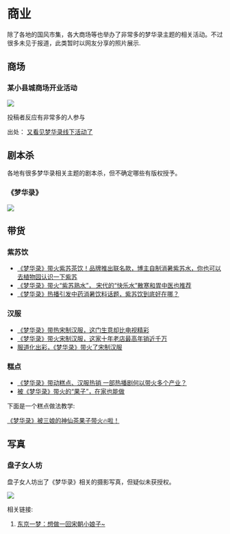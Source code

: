 # 商业

除了各地的国风市集，各大商场等也举办了非常多的梦华录主题的相关活动。不过很多未见于报道，此类暂时以网友分享的照片展示.








## 商场

### 某小县城商场开业活动

![](/image/xianxi/mall-1.webp)

投稿者反应有非常多的人参与

出处： [又看见梦华录线下活动了](https://www.douban.com/group/topic/275989287/?_i=4642384PbKEZeM,4642393Rn8heGv&dt_platform=wechat_friends&dt_dapp=1)


## 剧本杀

各地有很多梦华录相关主题的剧本杀，但不确定哪些有版权授予。

### 《梦华录》

![](/image/xianxi/jubensha.jpg)



## 带货


### 紫苏饮
* [《梦华录》带火紫苏茶饮！品牌推出联名款，博主自制消暑紫苏水，你也可以去植物园认识一下紫苏](https://j.021east.com/p/1657164687038104)
* [《梦华录》带火“紫苏熟水”， 宋代的“快乐水”散寒和胃中医也推荐](http://www.yzwb.net/zncontent/2314930.html)
* [《梦华录》热播引发中药消暑饮料话题，紫苏饮到底好在哪？](http://news.jstv.com/a/20220704/3b08631729d74593862af42b35477cad.shtml)


### 汉服

* [《梦华录》带热宋制汉服，这门生意却比电视精彩](http://m.winshang.com/news701955.html)
* [《梦华录》带火宋制汉服，这家十年老店最高年销近千万](https://new.qq.com/rain/a/20220623A09A2700)
* [服道化出彩，《梦华录》带火了宋制汉服](https://www.sohu.com/a/557527550_100246910)


### 糕点

* [​《梦华录》带动糕点、汉服热销 一部热播剧何以带火多个产业？](https://j.021east.com/p/1655258801036611)
* [被《梦华录》带火的“果子”，在家也能做](http://www.qvip.net/article-29388)

下面是一个糕点做法教学:

[《梦华录》被三娘的神仙茶果子带火🔥啦！](https://home.meishichina.com/recipe-633402.html)



## 写真

### 盘子女人坊

盘子女人坊出了《梦华录》相关的摄影写真，但疑似未获授权。

![](/image/xianxi/p-1.jfif)

相关链接:

1. [东京一梦：想做一回宋朝小娘子~](https://mp.weixin.qq.com/s/4k2mPlw7tVJmac8KXbyIxQ)



